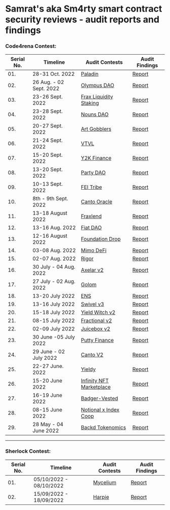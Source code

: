 # Samrat's aka Sm4rty smart contract security reviews - audit reports and findings

### Code4rena Contest:
| Serial No. | Timeline | Audit Contests | Audit Findings |
|-|-|-|-|
| 01. | 28-31 Oct. 2022 | [Paladin](https://code4rena.com/contests/2022-10-paladin-warden-pledges-contest) | [Report]()|
| 02. | 26 Aug. - 02 Sept. 2022 | [Olympus DAO](https://code4rena.com/contests/2022-08-olympus-dao-contest) | [Report]()|
| 03. | 23-26 Sept. 2022 | [Frax Liquidity Staking](https://code4rena.com/contests/2022-09-frax-ether-liquid-staking-contest) | [Report]()|
| 04. | 23-28 Sept. 2022 | [Nouns DAO](https://code4rena.com/contests/2022-08-nouns-dao-contest) | [Report]()|
| 05. | 20-27 Sept. 2022 | [Art Gobblers](https://code4rena.com/contests/2022-09-art-gobblers-contest) | [Report]()|
| 06. | 21-24 Sept. 2022 | [VTVL](https://code4rena.com/contests/2022-09-vtvl-contest) | [Report]()|
| 07. | 15-20 Sept. 2022 | [Y2K Finance](https://code4rena.com/contests/2022-09-y2k-finance-contest) | [Report]()|
| 08. | 13-20 Sept. 2022 | [Party DAO](https://code4rena.com/contests/2022-09-partydao-contest/) | [Report]()|
| 09. | 10-13 Sept. 2022 | [FEI Tribe](https://code4rena.com/contests/2022-09-fei-and-tribe-redemption-contest) | [Report]()|
| 10. | 8th - 9th Sept. 2022 | [Canto Oracle](https://code4rena.com/contests/2022-09-canto-dex-oracle-contest) | [Report]()|
| 11. | 13-18 August 2022 | [Fraxlend](https://code4rena.com/contests/2022-08-fraxlend-frax-finance-contest) | [Report]()|
| 12. | 13-16 Aug. 2022 | [Fiat DAO](https://code4rena.com/contests/2022-08-fiat-dao-vefdt-contest) | [Report]()|
| 13. | 12-16 August 2022 | [Foundation Drop](https://code4rena.com/contests/2022-08-foundation-drop-contest) | [Report]()|
| 14. | 03-08 Aug. 2022 | [Mimo DeFi](https://code4rena.com/contests/2022-08-mimo-august-2022-contest) | [Report]()|
| 15. | 02-07 Aug. 2022 | [Rigor](https://code4rena.com/contests/2022-08-rigor-protocol-contest) | [Report]()|
| 16. | 30 July - 04 Aug. 2022 | [Axelar v2 ](https://code4rena.com/contests/2022-07-axelar-network-v2-contest) | [Report]()|
| 17. | 27 July - 02 Aug. 2022 | [Golom](https://code4rena.com/contests/2022-07-golom-contest) | [Report]() |
| 18. | 13-20 July 2022 | [ENS](https://code4rena.com/contests/2022-07-ens-contest) | [Report]()|
| 19. | 13-16 July 2022 | [Swivel v3](https://code4rena.com/contests/2022-07-swivel-v3-contest) | [Report]()|
| 20. | 15-18 July 2022 | [Yield Witch v2](https://code4rena.com/contests/2022-07-yield-witch-v2-contest) | [Report]()|
| 21. | 08-15 July 2022 | [Fractional v2](https://code4rena.com/contests/2022-07-fractional-v2-contest) | [Report]()|
| 22. | 02-09 July 2022 | [Juicebox v2](https://code4rena.com/contests/2022-07-juicebox-v2-contest) | [Report]()|
| 23. | 30 June -05 July 2022 | [Putty Finance](https://code4rena.com/contests/2022-06-putty-contest) | [Report]()|
| 24. | 29 June - 02 July 2022 | [Canto V2](https://code4rena.com/contests/2022-06-canto-v2-contest) | [Report]()|
| 25. | 22-27 June. 2022 | [Yieldy](https://code4rena.com/contests/2022-06-yieldy-contest) | [Report]()|
| 26. | 15-20 June 2022 | [Infinity NFT Marketplace](https://code4rena.com/contests/2022-06-infinity-nft-marketplace-contest) | [Report]()|
| 27. | 16-19 June 2022 | [Badger-Vested](https://code4rena.com/contests/2022-06-badger-vested-aura-contest) | [Report]()|
| 28. | 08-15 June 2022 | [Notional x Index Coop](https://code4rena.com/contests/2022-06-notional-x-index-coop) | [Report]()|
| 29. | 28 May - 04 June 2022 | [Backd Tokenomics](https://code4rena.com/contests/2022-05-backd-tokenomics-contest) | [Report]()|


---

### Sherlock Contest:
| Serial No. | Timeline | Audit Contests | Audit Findings |
|-|-|-|-|
| 01.| 05/10/2022 - 08/10/2022 | [Mycelium](https://app.sherlock.xyz/audits/contests/7) | [Report](/Sherlock/Mycelium.md)|
| 02.| 15/09/2022 - 18/09/2022 | [Harpie](https://app.sherlock.xyz/audits/contests/3) | [Report](/Sherlock/Harpie.md)|


